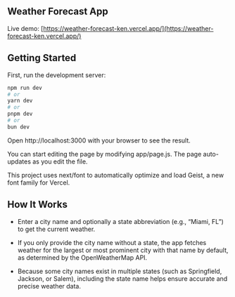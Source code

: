 ## Weather Forecast App

Live demo: [https://weather-forecast-ken.vercel.app/](https://weather-forecast-ken.vercel.app/)

## Getting Started

First, run the development server:

```bash
npm run dev
# or
yarn dev
# or
pnpm dev
# or
bun dev
```

Open http://localhost:3000 with your browser to see the result.

You can start editing the page by modifying app/page.js. The page auto-updates as you edit the file.

This project uses next/font to automatically optimize and load Geist, a new font family for Vercel.

## How It Works
- Enter a city name and optionally a state abbreviation (e.g., “Miami, FL”) to get the current weather.

- If you only provide the city name without a state, the app fetches weather for the largest or most prominent city with that name by default, as determined by the OpenWeatherMap API.

- Because some city names exist in multiple states (such as Springfield, Jackson, or Salem), including the state name helps ensure accurate and precise weather data.

